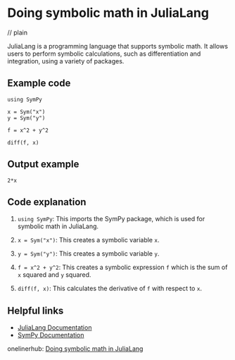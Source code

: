 # Doing symbolic math in JuliaLang
// plain

JuliaLang is a programming language that supports symbolic math. It allows users to perform symbolic calculations, such as differentiation and integration, using a variety of packages.

## Example code

```
using SymPy

x = Sym("x")
y = Sym("y")

f = x^2 + y^2

diff(f, x)
```

## Output example

```
2*x
```

## Code explanation


1. `using SymPy`: This imports the SymPy package, which is used for symbolic math in JuliaLang.

2. `x = Sym("x")`: This creates a symbolic variable `x`.

3. `y = Sym("y")`: This creates a symbolic variable `y`.

4. `f = x^2 + y^2`: This creates a symbolic expression `f` which is the sum of `x` squared and `y` squared.

5. `diff(f, x)`: This calculates the derivative of `f` with respect to `x`.

## Helpful links

- [JuliaLang Documentation](https://docs.julialang.org/en/v1/)
- [SymPy Documentation](https://docs.sympy.org/latest/index.html)

onelinerhub: [Doing symbolic math in JuliaLang](https://onelinerhub.com/julialang/doing-symbolic-math-in-julialang)